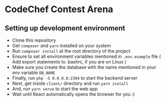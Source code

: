 # CodeChef Contest Arena

## Setting up development environment
- Clone this repository
- Get `composer` and `yarn` installed on your system
- Run `composer install` at the root directory of the project
- Ensure to set all environment variables mentioned in `.env.example` file ( Add export statements to .bashrc, if you are on Linux )
- Make sure you create the database with the name mentioned in your env variable `DB_NAME`
- Finally, run `php -S 0.0.0.0:2304` to start the backend server
- Next, get inside `client/` directory and run `yarn install`
- And, run `yarn serve` to start the web app
- Wait until React automatically opens the browser for you :)
